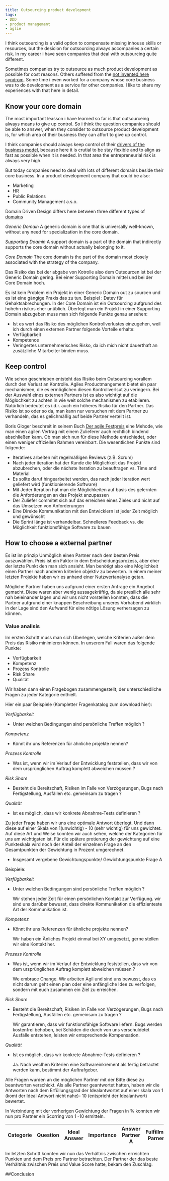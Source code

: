 ```yaml
---
title: Outsourcing product development
tags:
- DDD
- product management
- aglie
---
```

I think outsourcing is a valid option to compensate missing inhouse skills or resources, but the desicion for outsourcing always accompanies a certain risk. In my career i have seen companies that deal with outsourcing quite different. 
<!-- more -->

Sometimes companies try to outsource as much product development as possible for cost reasons. Others suffered from the [not invented here syndrom](https://en.wikipedia.org/wiki/Not_invented_here). Some time i even worked for a company whose core business was to do development as a service for other companies. I like to share my experiences with that here in detail.    

## Know your core domain
The most important leasson i have learned so far is that outsourceing always means to give up control. So i think the question companies should be able to answer, when they consider to outsource product development is, for which area of their business they can affort to give up control.
 
I think companies should always keep control of their [drivers of the business model](http://www.startuplessonslearned.com/2008/09/three-drivers-of-growth-for-your.html), because here it is crutial to be stay flexible and to align as fast as possible when it is needed. In that area the entrepreneurial risk is always very high. 

But today companies need to deal with lots of different domains beside their core business. In a product development company that could be also:

- Marketing
- HR
- Public Relations
- Community Management
a.s.o.

Domain Driven Design differs here between three different types of [domains](http://blog.zenmodeler.com/enterprise-design/2012/05/29/domain-driven-design-distillation-support-generic-and-core-domain.html)  

*Generic Domain*
 A generic domain is one that is universally well-known, without any need for specialization in the core domain.

*Supporting Doamin* 
A support domain is a part of the domain that indirectly supports the core domain without actually belonging to it.

*Core Domain* 
The core domain is the part of the domain most closely associated with the strategy of the company.

Das Risiko das bei der abgabe von Kotrolle also dem Outsourcen ist bei der Generic Domain gering. Bei einer Supporting Domain mittel und bei der Core Domain hoch.

Es ist kein Problem ein Projekt in einer Generic Domain out zu sourcen und es ist eine gängige Praxis das zu tun. Beispiel : Datev für Gehaktsabrechungen. In der Core Domain ist ein Outsourcing aufgrund des hohehn risikos eher unüblich. Überlegt man ein Projekt in einer Supporting Domain abzugeben muss man sich folgende Punkte genau ansehen:

-  Ist es wert das Risiko des möglichen Kontrollverlustes einzugehen, weil ich durch einen externen Partner folgende Vorteile erhalte:
- Verfügbarkeit
- Kompetence
- Veringertes unternehmerisches Risko, da ich mich nicht dauerthaft an zusätzliche Mitarbeiter binden muss.
 

## Keep control
Wie schon geschrieben entsteht das Risiko beim Outsourcing vorallem durch den Verlust an Kontrolle. Agiles Productmangement bietet ein paar mechanismen, die es ermöglichen diesen Kontrollverlsut zu veringern. Bei der Auswahl eines externen Partners ist es also wichtigt auf die Möglochkeit zu achten in wie weit solche mechanismen zu etablieren. Natürlich bedeutet es i.d.r. auch ein höheres Risiko für den Partner. Das Risiko ist so oder so da, man kann nur versuchen mit dem Partner zu verhandeln, das es gelichmäßig auf beide Partner verteilt ist.
  
Boris Gloger beschreit in seinem Buch [Der agile Festpreis](https://www.amazon.de/agile-Festpreis-Leitfaden-erfolgreiche-Projekt-Verträge/dp/3446432264) eine Mehode, wie man einen agilen Vertrag mit einem Zulieferer auch rechtlich bindend abschließen kann. Ob man sich nun für diese Methode entschiedet, oder einen weniger offiziellen Rahmen vereinbart. Die wesentlichen Punkte sind folgende:

- Iteratives arbeiten mit regelmäßigen Reviews (z.B. Scrum)
- Nach jeder iteration hat der Kunde die Möglichkeit das Projekt abzubrechen, oder die nächste Iteration zu beauftragen vs. Time and Material
- Es sollte daruf hingearbeitet werden, das nach jeder Iteration wert geliefert wird (funktionierende Software)
- Mit Jeder Iteration hat man die Möglichkeiten auf basis des gelernten die Anforderungen an das Projekt anzupassen   
- Der Zuliefer commitet sich auf das erreichen eines Zieles und nicht auf das Umsetzen von Anforderungen
- Eine Direkte Kommunikation mit den Entwicklern ist jeder Zeit möglich und gewünscht
- Die Sprint länge ist verhandelbar. Schnelleres Feedback vs. die Möglichkeit funktionsfähige Software zu bauen


## How to choose a external partner
Es ist im prinzip Unmöglich einen Partner nach dem besten Preis auszuwählen. Preis ist ein Faktor in dem Entscheidungsprozess, aber eher der letzte Punkt den man sich ansieht. Man benötigt also eine Möglichkeit einen Partner nach anderen kriterien objektiv zu bewerten. In einem meiner letzten Projekte haben wir es anhand einer Nutzwertanalyse getan.

Mögliche Partner haben uns aufgrund einer ersten Anfrage ein Angebot gemacht. Diese waren aber wenig aussagekräftig, da sie presilich alle sehr nah beieinander lagen und wir uns nicht vorstellen konnten, dass die Partner aufgrund einer knappen Beschreibung unseres Vorhabend wirklich in der Lage sind den Aufwand für eine nötige Lösung verhersagen zu können.



### Value analisis
Im ersten Schritt muss man sich Überlegen, welche Kriterien außer dem Preis das Risiko minimieren können. In unserem Fall waren das folgende Punkte:
  
- Verfügbarkeit
- Kompetenz
- Prozess Kontrolle 
- Risk Share
- Qualität

Wir haben dann einen Fragebogen zusammengestellt, der unterschiedliche Fragen zu jeder Kategorie enthielt. 

Hier ein paar Beispiele (Kompletter Fragenkatalog zum download hier):

*Verfügbarkeit*
- Unter welchen Bedingungen sind persönliche Treffen möglich ?

*Kompetenz*
- Könnt ihr uns Referenzen für ähnliche projekte nennen?

*Prozess Kontrolle*
- Was ist, wenn wir im Verlauf der Entwicklung feststellen, dass wir von dem ursprünglichen Auftrag komplett abweichen müssen ?

*Risk Share*
- Besteht die Bereitschaft, Risiken im Falle von Verzögerungen, Bugs nach Fertigstellung, Ausfällen etc. gemeinsam zu tragen ?

*Qualität*
- Ist es möglich, dass wir konkrete Abnahme-Tests definieren ?

Zu jeder Frage haben wir uns eine optimale Antwort überlegt. Und dann diese  auf einer Skala von 1(unwichtig) - 10 (sehr wichtig) für uns gewichtet. Auf diese Art und Weise konnten wir auch sehen, welche der Kategorien für uns am wichtigsten ist.
Für die spätere protierung der gewichtung auf eine Punkteskala wird noch der Anteil der einzelnen Frage an den Gesamtpunkten der Gewichtung in Prozent umgerechnet.

- Insgesamt vergebene Gewichtungspunkte/ Gewichtungspunkte Frage A

Beispiele:


*Verfügbarkeit*
- Unter welchen Bedingungen sind persönliche Treffen möglich ?

  Wir stehen jeder Zeit für einen persönlichen Kontakt zur Verfügung. wir sind uns darüber bewusst, dass direkte Kommunikation die effizienteste Art der Kommunikation ist.

*Kompetenz*
- Könnt ihr uns Referenzen für ähnliche projekte nennen?

  Wir haben ein Änliches Projekt einmal bei XY umgesetzt, gerne stellen wir eine Kontakt her.

*Prozess Kontrolle*
- Was ist, wenn wir im Verlauf der Entwicklung feststellen, dass wir von dem ursprünglichen Auftrag komplett abweichen müssen ?

  We embrace Change. Wir arbeiten Agil und sind uns bewusst, das es nicht darum geht einen plan oder eine anfängliche Idee zu verfolgen, sondern mit euch zusammen ein Ziel zu erreichen.

*Risk Share*
- Besteht die Bereitschaft, Risiken im Falle von Verzögerungen, Bugs nach Fertigstellung, Ausfällen etc. gemeinsam zu tragen ?
  
  Wir garantieren, dass wir funktionsfähige Software liefern. Bugs werden kostenfrei behoben, bei Schäden die durch von uns verschuldetet Ausfälle entstehen, leisten wir entsprechende Kompensation.
  

*Qualität*
- Ist es möglich, dass wir konkrete Abnahme-Tests definieren ?
 
  Ja. Nach weclhen Kriterien eine Softwareinkrement als fertig betractet werden kann, bestimmt der Auftrafgeber.

 
Alle Fragen wurden an die möglichen Partner mit der Bitte diese zu beantworten verschickt. Als alle Partner geantwortet hatten, haben wir die Antworten nach dem Erfüllungsgrad der Idealantwortet auf einer skala von 1 (komt der Ideal Antwort nicht nahe)- 10 (entspricht der Idealantwort) bewertet.

In Verbindung mit der vorherigen Gewichtung der Fragen in % konnten wir nun pro Partner ein Scorring von 1 -10  ermitteln.

    
|Categorie|Question|Ideal Answer|Importance|Answer Partner A|Fulfillment Parner A|Score Parner A|Answer Partner B|Fulfillment Partner B|Score Parner B|
|---------|--------|------------|----------|----------------|--------------------|--------------|----------------|---------------------|--------------|

Im letzten Schritt konnten wir nun das Verhältnis zwischen erreichten Punkten und dem Preis pro Partner betrachten. Der Partner der das beste Verhältnis zwischen Preis und Value Score hatte, bekam den Zuschlag.

##Conclusion 
